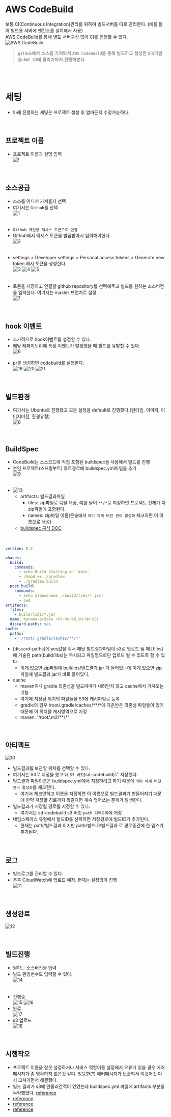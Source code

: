 # AWS CodeBuild
보통 CI(Continuous Integration)관리를 위하여 빌드서버를 따로 관리한다.
(예를 들어 빌드용 서버에 젠킨스를 설치해서 사용)<br>
AWS CodeBuild를 통해 별도 서버구성 없이 CI를 진행할 수 있다.
![AWS CodeBuild](./img/screenshot202101022308.png)
> `github`에서 소스를 가져와서 `AWS CodeBuild`를 통해 빌드하고 생성한 zip파일을 `AWS S3`에 올리기까지 진행해본다.

<br><br>
# 세팅
- 아래 진행하는 세팅은 프로젝트 생성 후 얼마든지 수정가능하다.
<br><br><br>
## 프로젝트 이름
- 프로젝트 이름과 설명 입력<br>
![!](./img/screenshot202101022357.png)
<br><br><br>
## 소스공급
- 소스를 어디서 가져올지 선택
- 여기서는 `Github`를 선택<br>
![1](./img/aws%20codebuild/1.png)
<br><br><br>
- `Github 개인용 엑세스 토큰으로 연결`
- Github에서 액세스 토큰을 발급받아서 입력해야한다.<br>
![2](./img/aws%20codebuild/2.png)
<br><br><br>
- settings > Developer settings > Personal access tokens > Generate new token 에서 토큰을 생성한다.<br>
![3](./img/aws%20codebuild/3.png)
![4](./img/aws%20codebuild/4.png)
![5](./img/aws%20codebuild/5.png)
<br><br><br>
- 토큰을 저장하고 연결할 github repository를 선택해주고 빌드를 원하는 소스버전을 입력한다. 여기서는 master 브랜치로 설정<br>
![7](./img/aws%20codebuild/7.png)
<br><br><br>
## hook 이벤트
- 추가적으로 hook이벤트를 설정할 수 있다.
- 해당 레파지토리에 특정 이벤트가 발생했을 때 빌드를 유발할 수 있다.<br>
![6](./img/aws%20codebuild/6.png)<br><br>
- pr을 생성하면 codebuild를 실행한다.<br>
![19](./img/aws%20codebuild/19.png)
![20](./img/aws%20codebuild/20.png)
![21](./img/aws%20codebuild/21.png)
<br><br><br>
## 빌드환경
- 여기서는 Ubuntu로 진행했고 모든 설정을 default로 진행했다.(런타임, 이미지, 이미지버전, 환경유형)<br>
![8](./img/aws%20codebuild/8.png)
<br><br><br>
## BuildSpec
- CodeBuild는 소스코드에 직접 포함된 buildspec을 사용해서 빌드를 진행
- 본인 프로젝트(스프링부트) 루트경로에 buildspec.yml파일을 추가<br>
![9](./img/aws%20codebuild/9.png)
<br><br><br>
- ![13](./img/aws%20codebuild/13.png)
    - artifacts: 빌드결과파일
        - files: zip파일로 묶을 대상, 예를 들어 `**/*`로 지정하면 프로젝트 전체가 다 zip파일에 포함된다.
        - names: zip파일 이름(콘솔에서 `의미 체계 버전 관리 활성화` 체크하면 이 이름으로 생성)
    - [buildspec 공식 DOC](https://docs.aws.amazon.com/ko_kr/codebuild/latest/userguide/build-spec-ref.html)
<br><br><br>
```yaml
version: 0.2

phases:
  build:
    commands:
      - echo Build Starting on `date`
      - chmod +x ./gradlew
      - ./gradlew build
  post_build:
    commands:
      - echo $(basename ./build/libs/*.jar)
      - pwd
artifacts:
  files:
    - build/libs/*.jar
  name: myname-$(date +%Y-%m-%d_%H:%M:%S)
  discard-paths: yes
cache:
  paths:
    - '/root/.gradle/caches/**/*'
```
- [discard-paths]에 yes값을 줘서 해당 빌드결과파일이 s3로 업로드 될 때 [files]에 기술된 path(build/libs)는 무시되고 파일명으로만 업로드 될 수 있도록 할 수 있다.
    - 이게 없으면 zip파일에 buil/libs/빌드결과.jar 가 들어있는데 이게 있으면 zip파일에 빌드결과.jar가 바로 들어있다.
- cache
    - maven이나 gradle 의존성을 빌드때마다 내려받지 않고 cache해서 가져오는 기능
    - 여기에 지정된 위치의 파일들을 S3에 캐시파일로 등록
    - gradle의 경우 /root/.gradle/caches/**/*에 다운받은 의존성 파일들이 있기 때문에 이 위치를 캐시영역으로 지정
    - maven: '/root/.m2/**/*'
<br><br><br>
## 아티팩트
![10](./img/aws%20codebuild/10.png)
- 빌드결과를 보관할 위치를 선택할 수 있다.
- 여기서는 S3로 지정을 했고 내 `S3 버킷`(sd-codebuild)로 지정했다.
- 빌드결과 파일이름은 buildspec.yml에서 지정하려고 하기 때문에 `의미 체계 버전 관리 활성화`를 체크한다.
    - 여기서 체크안하고 이름을 지정하면 이 이름으로 빌드결과가 만들어지기 때문에 만약 저장할 경로까지 똑같다면 계속 덮어쓰는 문제가 발생한다.
- 빌드결과가 저장될 경로를 지정할 수 있다.
    - 여기서는 sd-codebuild s3 버킷 `path 디렉토리`에 저장
- 네임스페이스 유형에서 빌드ID를 선택하면 저장경로에 빌드ID가 추가된다.
    - 현재는 path/빌드결과 이지만 path/빌드ID/빌드결과 로 경로중간에 한 뎁스가 추가된다.
<br><br><br>
## 로그
- 빌드로그를 관리할 수 있다.
- 추후 CloudWatch에 업로드 예정. 현재는 설정없이 진행<br>
![11](./img/aws%20codebuild/11.png)
<br><br><br>
## 생성완료
![12](./img/aws%20codebuild/12.png)
<br><br><br>
## 빌드진행
- 원하는 소스버전을 입력
- 빌드 환경변수도 입력할 수 있다.<br>
![14](./img/aws%20codebuild/14.png)
<br><br><br>
- 진행중<br>
![15](./img/aws%20codebuild/15.png)
![16](./img/aws%20codebuild/16.png)
- 완료<br>
![17](./img/aws%20codebuild/17.png)
- s3 업로드<br>
![18](./img/aws%20codebuild/18.png)
<br><br><br>
## 시행착오
- 프로젝트 이름을 잘못 설정하거나 서비스 역할이름 설정에서 오류가 있을 경우 에러메시지가 좀 명확하지 않은것 같다.
엉뚱한(?) 에러메시지가 노출되서 이것저것 다시 고쳐가면서 해결했다.
- 빌드 결과가 s3에 안올라간적이 있었는데 buildspec.yml 파일에 artifacts 부분을 누락했었다. [reference](https://stackoverflow.com/questions/53809090/codebuild-does-not-upload-build-artifact-to-s3)
- [reference](https://twofootdog.tistory.com/37)
- [reference](https://lemontia.tistory.com/945)
- [reference](https://jojoldu.tistory.com/282)

        




